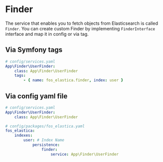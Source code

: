 # Finder

The service that enables you to fetch objects from Elasticsearch is called `Finder`.
You can create custom Finder by implementing `FinderInterface` interface and map it in config or via tag.

## Via Symfony tags
```yaml
# config/services.yaml
App\Finder\UserFinder:
    class: App\Finder\UserFinder
    tags:
        - { name: fos_elastica.finder, index: user }
```


## Via config yaml file

```yaml
# config/services.yaml
App\Finder\UserFinder:
    class: App\Finder\UserFinder
```

```yaml
# config/packages/fos_elastica.yaml
fos_elastica:
    indexes:
        user: # Index Name
            persistence:
                finder:
                    service: App\Finder\UserFinder

```
